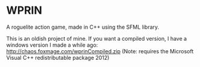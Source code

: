 # WPRIN
A roguelite action game, made in C++ using the SFML library.


This is an oldish project of mine.
If you want a compiled version, I have a windows version I made a while ago:
http://chaos.foxmage.com/wprinCompiled.zip    (Note: requires the Microsoft Visual C++ redistributable package 2012)
